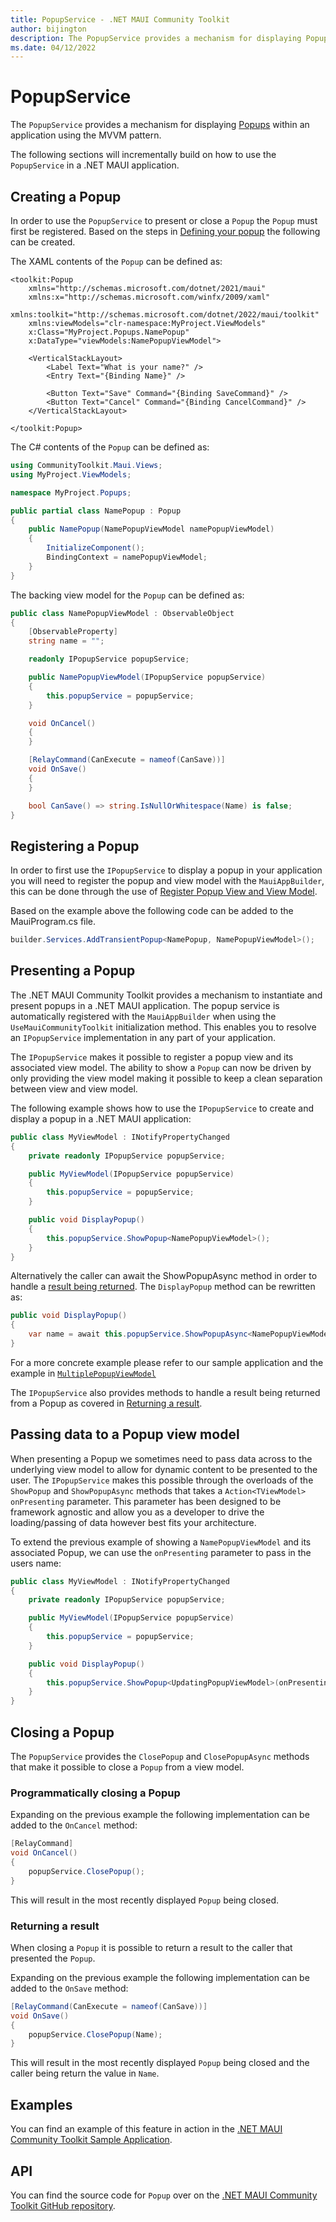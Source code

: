 ```yaml
---
title: PopupService - .NET MAUI Community Toolkit
author: bijington
description: The PopupService provides a mechanism for displaying Popups within an application using the MVVM pattern.
ms.date: 04/12/2022
---
```


# PopupService

The `PopupService` provides a mechanism for displaying [Popups](./Popup.md) within an application using the MVVM pattern.

The following sections will incrementally build on how to use the `PopupService` in a .NET MAUI application.

## Creating a Popup

In order to use the `PopupService` to present or close a `Popup` the `Popup` must first be registered. Based on the steps in [Defining your popup](./Popup.md#defining-your-popup) the following can be created.

The XAML contents of the `Popup` can be defined as:

```xaml
<toolkit:Popup 
    xmlns="http://schemas.microsoft.com/dotnet/2021/maui"
    xmlns:x="http://schemas.microsoft.com/winfx/2009/xaml"
    xmlns:toolkit="http://schemas.microsoft.com/dotnet/2022/maui/toolkit"
    xmlns:viewModels="clr-namespace:MyProject.ViewModels"
    x:Class="MyProject.Popups.NamePopup"
    x:DataType="viewModels:NamePopupViewModel">

    <VerticalStackLayout>
        <Label Text="What is your name?" />
        <Entry Text="{Binding Name}" />

        <Button Text="Save" Command="{Binding SaveCommand}" />
        <Button Text="Cancel" Command="{Binding CancelCommand}" />
    </VerticalStackLayout>
    
</toolkit:Popup>
```

The C# contents of the `Popup` can be defined as:

```csharp
using CommunityToolkit.Maui.Views;
using MyProject.ViewModels;

namespace MyProject.Popups;

public partial class NamePopup : Popup
{
    public NamePopup(NamePopupViewModel namePopupViewModel)
    {
        InitializeComponent();
        BindingContext = namePopupViewModel;
    }
}
```

The backing view model for the `Popup` can be defined as:

```csharp
public class NamePopupViewModel : ObservableObject
{
    [ObservableProperty]
    string name = "";

    readonly IPopupService popupService;

    public NamePopupViewModel(IPopupService popupService)
    {
        this.popupService = popupService;
    }

    void OnCancel()
    {
    }

    [RelayCommand(CanExecute = nameof(CanSave))]
    void OnSave()
    {
    }

    bool CanSave() => string.IsNullOrWhitespace(Name) is false;
}
```

## Registering a Popup

In order to first use the `IPopupService` to display a popup in your application you will need to register the popup and view model with the `MauiAppBuilder`, this can be done through the use of [Register Popup View and View Model](../../extensions/servicecollection-extensions.md#register-popup-view-and-view-model).

Based on the example above the following code can be added to the MauiProgram.cs file.

```csharp
builder.Services.AddTransientPopup<NamePopup, NamePopupViewModel>();
```

## Presenting a Popup

The .NET MAUI Community Toolkit provides a mechanism to instantiate and present popups in a .NET MAUI application. The popup service is automatically registered with the `MauiAppBuilder` when using the `UseMauiCommunityToolkit` initialization method. This enables you to resolve an `IPopupService` implementation in any part of your application.

The `IPopupService` makes it possible to register a popup view and its associated view model. The ability to show a `Popup` can now be driven by only providing the view model making it possible to keep a clean separation between view and view model.

The following example shows how to use the `IPopupService` to create and display a popup in a .NET MAUI application:

```csharp
public class MyViewModel : INotifyPropertyChanged
{
    private readonly IPopupService popupService;

    public MyViewModel(IPopupService popupService)
    {
        this.popupService = popupService;
    }

    public void DisplayPopup()
    {
        this.popupService.ShowPopup<NamePopupViewModel>();
    }
}
```

Alternatively the caller can await the ShowPopupAsync method in order to handle a [result being returned](#returning-a-result). The `DisplayPopup` method can be rewritten as:

```csharp
public void DisplayPopup()
{
    var name = await this.popupService.ShowPopupAsync<NamePopupViewModel>();
}
```

For a more concrete example please refer to our sample application and the example in [`MultiplePopupViewModel`](https://github.com/CommunityToolkit/Maui/blob/main/samples/CommunityToolkit.Maui.Sample/ViewModels/Views/Popup/MultiplePopupViewModel.cs)

The `IPopupService` also provides methods to handle a result being returned from a Popup as covered in [Returning a result](./popup-service.md#returning-a-result).

## Passing data to a Popup view model

When presenting a Popup we sometimes need to pass data across to the underlying view model to allow for dynamic content to be presented to the user. The `IPopupService` makes this possible through the overloads of the `ShowPopup` and `ShowPopupAsync` methods that takes a `Action<TViewModel> onPresenting` parameter. This parameter has been designed to be framework agnostic and allow you as a developer to drive the loading/passing of data however best fits your architecture.

To extend the previous example of showing a `NamePopupViewModel` and its associated Popup, we can use the `onPresenting` parameter to pass in the users name:

```csharp
public class MyViewModel : INotifyPropertyChanged
{
    private readonly IPopupService popupService;

    public MyViewModel(IPopupService popupService)
    {
        this.popupService = popupService;
    }

    public void DisplayPopup()
    {
        this.popupService.ShowPopup<UpdatingPopupViewModel>(onPresenting: viewModel => viewModel.Name = "Shaun");
    }
}
```

## Closing a Popup

The `PopupService` provides the `ClosePopup` and `ClosePopupAsync` methods that make it possible to close a `Popup` from a view model.

### Programmatically closing a Popup

Expanding on the previous example the following implementation can be added to the `OnCancel` method:

```csharp
[RelayCommand]
void OnCancel()
{
    popupService.ClosePopup();
}
```

This will result in the most recently displayed `Popup` being closed.

### Returning a result

When closing a `Popup` it is possible to return a result to the caller that presented the `Popup`.

Expanding on the previous example the following implementation can be added to the `OnSave` method:

```csharp
[RelayCommand(CanExecute = nameof(CanSave))]
void OnSave()
{
    popupService.ClosePopup(Name);
}
```

This will result in the most recently displayed `Popup` being closed and the caller being return the value in `Name`.

## Examples

You can find an example of this feature in action in the [.NET MAUI Community Toolkit Sample Application](https://github.com/CommunityToolkit/Maui/blob/main/samples/CommunityToolkit.Maui.Sample/Pages/Views/).

## API

You can find the source code for `Popup` over on the [.NET MAUI Community Toolkit GitHub repository](https://github.com/CommunityToolkit/Maui/tree/main/src/CommunityToolkit.Maui/Views/Popup).
